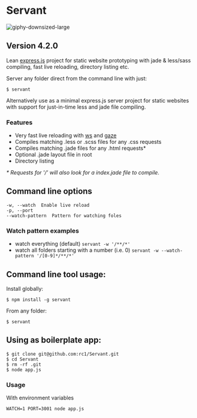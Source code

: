 # Servant

![giphy-downsized-large](https://user-images.githubusercontent.com/166915/27094388-d03e0fba-5061-11e7-9d1a-a8a392d042b8.gif)

## Version 4.2.0

Lean [express.js](http://expressjs.com/) project for static website prototyping with jade & less/sass compiling, fast live reloading, directory listing etc.

Server any folder direct from the command line with just:

    $ servant

Alternatively use as a minimal express.js server project for static websites with support for just-in-time less and jade file compiling.

### Features

* Very fast live reloading with [ws](https://github.com/einaros/ws) and [gaze](https://github.com/shama/gaze)
* Compiles matching .less or .scss files for any .css requests
* Compiles matching .jade files for any .html requests*
* Optional .jade layout file in root
* Directory listing

_* Requests for '/' will also look for a index.jade file to compile._

## Command line options

    -w, --watch  Enable live reload
    -p, --port
    --watch-pattern  Pattern for watching foles

### Watch pattern examples

* watch everything (default) `servant -w '/**/*'`
* watch all folders starting with a number (i.e. 0) `servant -w --watch-pattern '/[0-9]*/**/*'`

## Command line tool usage:

Install globally:

    $ npm install -g servant

From any folder:

    $ servant

## Using as boilerplate app:

    $ git clone git@github.com:rc1/Servant.git
    $ cd Servant
    $ rm -rf .git
    $ node app.js

### Usage

With environment variables

    WATCH=1 PORT=3001 node app.js
